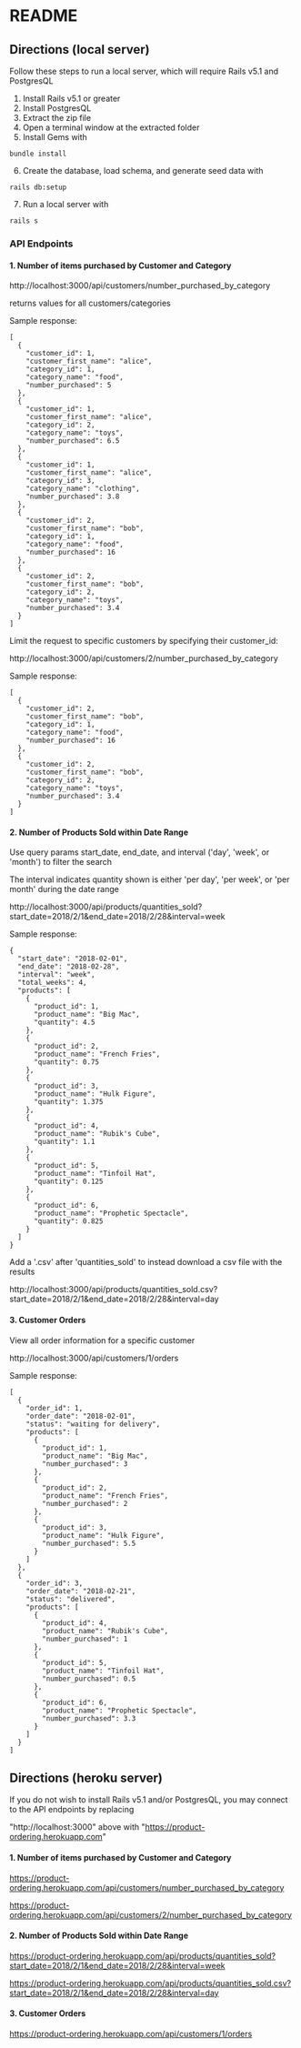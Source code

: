 # README

## Directions (local server)
Follow these steps to run a local server, which will require Rails v5.1 and PostgresQL
1. Install Rails v5.1 or greater
2. Install PostgresQL
3. Extract the zip file
4. Open a terminal window at the extracted folder
5. Install Gems with 
```
bundle install
```
6. Create the database, load schema, and generate seed data with 
```
rails db:setup
```
7. Run a local server with 
```
rails s
```

### API Endpoints

#### 1. Number of items purchased by Customer and Category
http://localhost:3000/api/customers/number_purchased_by_category

returns values for all customers/categories

Sample response:
```
[
  {
    "customer_id": 1,
    "customer_first_name": "alice",
    "category_id": 1,
    "category_name": "food",
    "number_purchased": 5
  },
  {
    "customer_id": 1,
    "customer_first_name": "alice",
    "category_id": 2,
    "category_name": "toys",
    "number_purchased": 6.5
  },
  {
    "customer_id": 1,
    "customer_first_name": "alice",
    "category_id": 3,
    "category_name": "clothing",
    "number_purchased": 3.8
  },
  {
    "customer_id": 2,
    "customer_first_name": "bob",
    "category_id": 1,
    "category_name": "food",
    "number_purchased": 16
  },
  {
    "customer_id": 2,
    "customer_first_name": "bob",
    "category_id": 2,
    "category_name": "toys",
    "number_purchased": 3.4
  }
]
```

Limit the request to specific customers by specifying their customer_id:

http://localhost:3000/api/customers/2/number_purchased_by_category

Sample response:

```
[
  {
    "customer_id": 2,
    "customer_first_name": "bob",
    "category_id": 1,
    "category_name": "food",
    "number_purchased": 16
  },
  {
    "customer_id": 2,
    "customer_first_name": "bob",
    "category_id": 2,
    "category_name": "toys",
    "number_purchased": 3.4
  }
]
```

#### 2. Number of Products Sold within Date Range

Use query params start_date, end_date, and interval ('day', 'week', or 'month') to filter the search

The interval indicates quantity shown is either 'per day', 'per week', or 'per month' during the date range

http://localhost:3000/api/products/quantities_sold?start_date=2018/2/1&end_date=2018/2/28&interval=week

Sample response:

```
{
  "start_date": "2018-02-01",
  "end_date": "2018-02-28",
  "interval": "week",
  "total_weeks": 4,
  "products": [
    {
      "product_id": 1,
      "product_name": "Big Mac",
      "quantity": 4.5
    },
    {
      "product_id": 2,
      "product_name": "French Fries",
      "quantity": 0.75
    },
    {
      "product_id": 3,
      "product_name": "Hulk Figure",
      "quantity": 1.375
    },
    {
      "product_id": 4,
      "product_name": "Rubik's Cube",
      "quantity": 1.1
    },
    {
      "product_id": 5,
      "product_name": "Tinfoil Hat",
      "quantity": 0.125
    },
    {
      "product_id": 6,
      "product_name": "Prophetic Spectacle",
      "quantity": 0.825
    }
  ]
}
```

Add a '.csv' after 'quantities_sold' to instead download a csv file with the results

http://localhost:3000/api/products/quantities_sold.csv?start_date=2018/2/1&end_date=2018/2/28&interval=day

#### 3. Customer Orders

View all order information for a specific customer

http://localhost:3000/api/customers/1/orders

Sample response:

```
[
  {
    "order_id": 1,
    "order_date": "2018-02-01",
    "status": "waiting for delivery",
    "products": [
      {
        "product_id": 1,
        "product_name": "Big Mac",
        "number_purchased": 3
      },
      {
        "product_id": 2,
        "product_name": "French Fries",
        "number_purchased": 2
      },
      {
        "product_id": 3,
        "product_name": "Hulk Figure",
        "number_purchased": 5.5
      }
    ]
  },
  {
    "order_id": 3,
    "order_date": "2018-02-21",
    "status": "delivered",
    "products": [
      {
        "product_id": 4,
        "product_name": "Rubik's Cube",
        "number_purchased": 1
      },
      {
        "product_id": 5,
        "product_name": "Tinfoil Hat",
        "number_purchased": 0.5
      },
      {
        "product_id": 6,
        "product_name": "Prophetic Spectacle",
        "number_purchased": 3.3
      }
    ]
  }
]
```

## Directions (heroku server)
If you do not wish to install Rails v5.1 and/or PostgresQL, you may connect to the API endpoints by replacing

"http://localhost:3000" above with "https://product-ordering.herokuapp.com"

#### 1. Number of items purchased by Customer and Category

https://product-ordering.herokuapp.com/api/customers/number_purchased_by_category

https://product-ordering.herokuapp.com/api/customers/2/number_purchased_by_category

#### 2. Number of Products Sold within Date Range

https://product-ordering.herokuapp.com/api/products/quantities_sold?start_date=2018/2/1&end_date=2018/2/28&interval=week

https://product-ordering.herokuapp.com/api/products/quantities_sold.csv?start_date=2018/2/1&end_date=2018/2/28&interval=day

#### 3. Customer Orders

https://product-ordering.herokuapp.com/api/customers/1/orders
